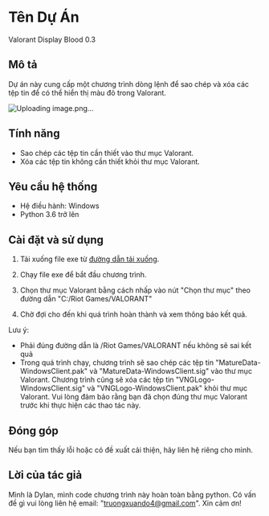 # Tên Dự Án
Valorant Display Blood 0.3

## Mô tả

Dự án này cung cấp một chương trình dòng lệnh để sao chép và xóa các tệp tin để có thể hiển thị màu đỏ trong Valorant.

![Uploading image.png…]()

## Tính năng

- Sao chép các tệp tin cần thiết vào thư mục Valorant.
- Xóa các tệp tin không cần thiết khỏi thư mục Valorant.

## Yêu cầu hệ thống

- Hệ điều hành: Windows
- Python 3.6 trở lên

## Cài đặt và sử dụng

1. Tải xuống file exe từ [đường dẫn tải xuống](link_to_download).
2. Chạy file exe để bắt đầu chương trình.
3. Chọn thư mục Valorant bằng cách nhấp vào nút "Chọn thư mục" theo đường dẫn "C:/Riot Games/VALORANT" 

4. Chờ đợi cho đến khi quá trình hoàn thành và xem thông báo kết quả.

Lưu ý:
-	Phải đúng đường dẫn là /Riot Games/VALORANT nếu không sẽ sai kết quả
-	Trong quá trình chạy, chương trình sẽ sao chép các tệp tin "MatureData-WindowsClient.pak" và "MatureData-WindowsClient.sig" vào thư mục Valorant. Chương trình cũng sẽ xóa các tệp tin "VNGLogo-WindowsClient.sig" và "VNGLogo-WindowsClient.pak" khỏi thư mục Valorant. Vui lòng đảm bảo rằng bạn đã chọn đúng thư mục Valorant trước khi thực hiện các thao tác này.

## Đóng góp

Nếu bạn tìm thấy lỗi hoặc có đề xuất cải thiện, hãy liên hệ riêng cho mình.


## Lời của tác giả
Mình là Dylan, mình code chương trình này hoàn toàn bằng python. Có vấn đề gì vui lòng liên hệ email: "truongxuando4@gmail.com". Xin cảm ơn!



